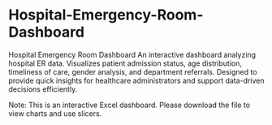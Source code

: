 # Hospital-Emergency-Room-Dashboard
Hospital Emergency Room Dashboard An interactive dashboard analyzing hospital ER data. Visualizes patient admission status, age distribution, timeliness of care, gender analysis, and department referrals. Designed to provide quick insights for healthcare administrators and support data-driven decisions efficiently.

Note: This is an interactive Excel dashboard. Please download the file to view charts and use slicers.
